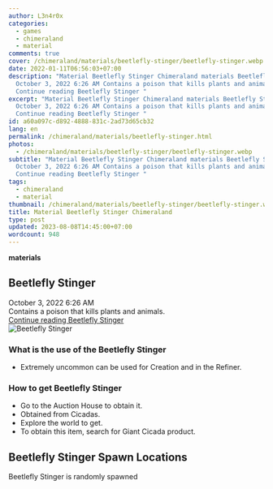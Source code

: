 ```yaml
---
author: L3n4r0x
categories:
  - games
  - chimeraland
  - material
comments: true
cover: /chimeraland/materials/beetlefly-stinger/beetlefly-stinger.webp
date: 2022-01-11T06:56:03+07:00
description: "Material Beetlefly Stinger Chimeraland materials Beetlefly Stinger
  October 3, 2022 6:26 AM Contains a poison that kills plants and animals.
  Continue reading Beetlefly Stinger "
excerpt: "Material Beetlefly Stinger Chimeraland materials Beetlefly Stinger
  October 3, 2022 6:26 AM Contains a poison that kills plants and animals.
  Continue reading Beetlefly Stinger "
id: a60a097c-d892-4888-831c-2ad73d65cb32
lang: en
permalink: /chimeraland/materials/beetlefly-stinger.html
photos:
  - /chimeraland/materials/beetlefly-stinger/beetlefly-stinger.webp
subtitle: "Material Beetlefly Stinger Chimeraland materials Beetlefly Stinger
  October 3, 2022 6:26 AM Contains a poison that kills plants and animals.
  Continue reading Beetlefly Stinger "
tags:
  - chimeraland
  - material
thumbnail: /chimeraland/materials/beetlefly-stinger/beetlefly-stinger.webp
title: Material Beetlefly Stinger Chimeraland
type: post
updated: 2023-08-08T14:45:00+07:00
wordcount: 948
---
```


<link
  rel="stylesheet"
  href="https://rawcdn.githack.com/dimaslanjaka/Web-Manajemen/870a349/css/bootstrap-5-3-0-alpha3-wrapper.css"
/>
<section id="bootstrap-wrapper">
  <div data-bs-theme="dark">
    <div
      class="row g-0 border rounded overflow-hidden flex-md-row mb-4 shadow-sm position-relative bg-dark text-light"
    >
      <div class="col p-4 d-flex flex-column position-static">
        <strong class="d-inline-block mb-2 text-success">materials</strong>
        <h2 class="mb-0">Beetlefly Stinger</h2>
        <div class="mb-1 text-muted">October 3, 2022 6:26 AM</div>
        <div class="mb-2 border p-1">
          Contains a poison that kills plants and animals.
        </div>
        <a
          href="/chimeraland/materials/beetlefly-stinger.html"
          class="stretched-link d-none text-primary"
          >Continue reading Beetlefly Stinger</a
        >
      </div>
      <div class="col-auto d-none d-md-block d-lg-block">
        <img
          src="https://www.webmanajemen.com/chimeraland/materials/beetlefly-stinger/beetlefly-stinger.webp"
          alt="Beetlefly Stinger"
        />
      </div>
    </div>
    <div class="row">
      <div class="col-lg-6 col-12 mb-2">
        <div class="card">
          <div class="card-body">
            <h3 class="card-title">What is the use of the Beetlefly Stinger</h3>
            <div class="card-text">
              <ul>
                <li>
                  Extremely uncommon can be used for Creation and in the
                  Refiner.
                </li>
              </ul>
            </div>
          </div>
        </div>
      </div>
      <div class="col-lg-6 col-12 mb-2">
        <div class="card">
          <div class="card-body">
            <h3 class="card-title">How to get Beetlefly Stinger</h3>
            <div class="card-text">
              <ul>
                <li>Go to the Auction House to obtain it.</li>
                <li>Obtained from Cicadas.</li>
                <li>Explore the world to get.</li>
                <li>To obtain this item, search for Giant Cicada product.</li>
              </ul>
            </div>
          </div>
        </div>
      </div>
      <div class="col-12 mb-2">
        <h2>Beetlefly Stinger Spawn Locations</h2>
        <p>Beetlefly Stinger is randomly spawned</p>
      </div>
    </div>
  </div>
</section>